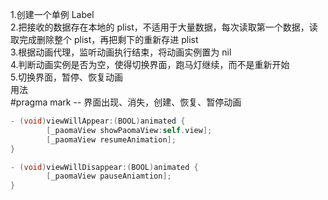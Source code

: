 1.创建一个单例 Label</br>
2.把接收的数据存在本地的 plist，不适用于大量数据，每次读取第一个数据，读取完成删除整个 plist，再把剩下的重新存进 plist</br>
3.根据动画代理，监听动画执行结束，将动画实例置为 nil</br>
4.判断动画实例是否为空，使得切换界面，跑马灯继续，而不是重新开始</br>
5.切换界面，暂停、恢复动画</br>
用法</br>
#pragma mark -- 界面出现、消失，创建、恢复、暂停动画
```Objective-c
- (void)viewWillAppear:(BOOL)animated {
        [_paomaView showPaomaView:self.view];
        [_paomaView resumeAnimation];
}
```
```Objective-c
- (void)viewWillDisappear:(BOOL)animated {
        [_paomaView pauseAniamtion];
}
```

